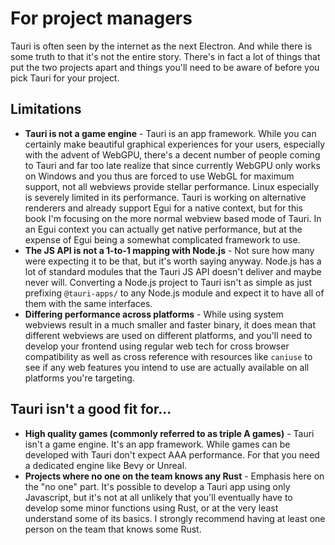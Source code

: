 # For project managers

Tauri is often seen by the internet as the next Electron. And while there is some truth to that it's not the entire story. There's in fact a lot of things that put the two projects apart and things you'll need to be aware of before you pick Tauri for your project.

## Limitations

- **Tauri is not a game engine** - Tauri is an app framework. While you can certainly make beautiful graphical experiences for your users, especially with the advent of WebGPU, there's a decent number of people coming to Tauri and far too late realize that since currently WebGPU only works on Windows and you thus are forced to use WebGL for maximum support, not all webviews provide stellar performance. Linux especially is severely limited in its performance. Tauri is working on alternative renderers and already support Egui for a native context, but for this book I'm focusing on the more normal webview based mode of Tauri. In an Egui context you can actually get native performance, but at the expense of Egui being a somewhat complicated framework to use.
- **The JS API is not a 1-to-1 mapping with Node.js** - Not sure how many were expecting it to be that, but it's worth saying anyway. Node.js has a lot of standard modules that the Tauri JS API doesn't deliver and maybe never will. Converting a Node.js project to Tauri isn't as simple as just prefixing `@tauri-apps/` to any Node.js module and expect it to have all of them with the same interfaces.
- **Differing performance across platforms** - While using system webviews result in a much smaller and faster binary, it does mean that different webviews are used on different platforms, and you'll need to develop your frontend using regular web tech for cross browser compatibility as well as cross reference with resources like `caniuse` to see if any web features you intend to use are actually available on all platforms you're targeting.

## Tauri isn't a good fit for...

- **High quality games (commonly referred to as triple A games)** - Tauri isn't a game engine. It's an app framework. While games can be developed with Tauri don't expect AAA performance. For that you need a dedicated engine like Bevy or Unreal.
- **Projects where no one on the team knows any Rust** - Emphasis here on the "no one" part. It's possible to develop a Tauri app using only Javascript, but it's not at all unlikely that you'll eventually have to develop some minor functions using Rust, or at the very least understand some of its basics. I strongly recommend having at least one person on the team that knows some Rust.
